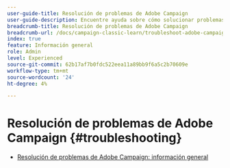```yaml
---
user-guide-title: Resolución de problemas de Adobe Campaign
user-guide-description: Encuentre ayuda sobre cómo solucionar problemas con Adobe Campaign.
breadcrumb-title: Resolución de problemas de Adobe Campaign
breadcrumb-url: /docs/campaign-classic-learn/troubleshoot-adobe-campaign/overview.html
index: true
feature: Información general
role: Admin
level: Experienced
source-git-commit: 62b17af7b0fdc522eea11a89bb9f6a5c2b70609e
workflow-type: tm+mt
source-wordcount: '24'
ht-degree: 4%

---
```



# Resolución de problemas de Adobe Campaign {#troubleshooting}

+ [Resolución de problemas de Adobe Campaign: información general](/help/troubleshoot-adobe-campaign/overview.md)
